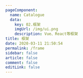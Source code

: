```yaml
---
pageComponent: 
  name: Catalogue
  data: 
    key: 02.框架
    imgUrl: /img/ui.png
    description: Vue、React等框架
title: 框架
date: 2020-03-11 21:50:54
permalink: /frame
sidebar: false
article: false
comment: false
editLink: false
---
```


